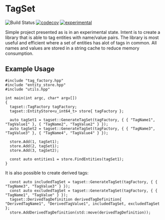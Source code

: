# TagSet

![Build Status](https://github.com/jlemetcalf/tagset/actions/workflows/build_cmake.yml/badge.svg)
[![codecov](https://codecov.io/gh/jlemetcalf/tagset/branch/master/graph/badge.svg?token=NLHX9AD6CA)](https://codecov.io/gh/jlemetcalf/tagset)
[![experimental](http://badges.github.io/stability-badges/dist/experimental.svg)](http://github.com/badges/stability-badges)

Simple project presented as is in an experimental state.  Intent is to create a library that is able to tag entities with name/value pairs.  The library is most useful and efficient where a set of entities has alot of tags in common.  All names and values are stored in a string cache to reduce memory consumption.

## Example Usage

```
#include "tag_factory.hpp"
#include "entity_store.hpp"
#include "utils.hpp"

int main(int argc, char* argv[])
{
  tagset::TagFactory tagFactory;
  tagset::EntityStore<u_int64_t> store{ tagFactory };

  auto tagSet1 = tagset::GenerateTagSet(tagFactory, { { "TagName1", "TagValue1" }, { "TagName2", "TagValue2" } });
  auto tagSet2 = tagset::GenerateTagSet(tagFactory, { { "TagName3", "TagValue3" }, { "TagName4", "TagValue4" } });

  store.Add(1, tagSet1);
  store.Add(2, tagSet1);
  store.Add(3, tagSet2);

  const auto entities1 = store.FindEntities(tagSet1);
}
```

It is also possible to create derived tags:

```
  const auto includedTagSet = tagset::GenerateTagSet(tagFactory, { { "TagName3", "TagValue3" } });
  const auto excludedTagSet = tagset::GenerateTagSet(tagFactory, { { "TagName1", "TagValue" } });
  tagset::DerivedTagDefinition derivedTagDefinition{ "DerivedTagName1", "DerivedTagValue1", includedTagSet, excludedTagSet };
  store.AddDerivedTagDefinition(std::move(derivedTagDefinition));
